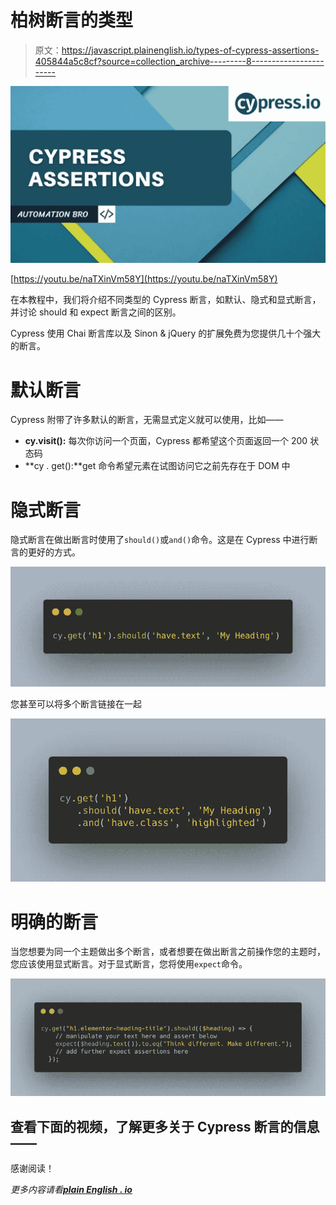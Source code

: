 # 柏树断言的类型

> 原文：<https://javascript.plainenglish.io/types-of-cypress-assertions-405844a5c8cf?source=collection_archive---------8----------------------->

![](img/fe168b7a6c7d080c3243fa8a6f0777e7.png)

[https://youtu.be/naTXinVm58Y](https://youtu.be/naTXinVm58Y)

在本教程中，我们将介绍不同类型的 Cypress 断言，如默认、隐式和显式断言，并讨论 should 和 expect 断言之间的区别。

Cypress 使用 Chai 断言库以及 Sinon & jQuery 的扩展免费为您提供几十个强大的断言。

# 默认断言

Cypress 附带了许多默认的断言，无需显式定义就可以使用，比如——

*   **cy.visit():** 每次你访问一个页面，Cypress 都希望这个页面返回一个 200 状态码
*   **cy . get():**get 命令希望元素在试图访问它之前先存在于 DOM 中

# 隐式断言

隐式断言在做出断言时使用了`should()`或`and()`命令。这是在 Cypress 中进行断言的更好的方式。

![](img/6dff57a1ba90c6397a82469becd29a69.png)

您甚至可以将多个断言链接在一起

![](img/b428a16d538f4e49db9d343c5074189f.png)

# 明确的断言

当您想要为同一个主题做出多个断言，或者想要在做出断言之前操作您的主题时，您应该使用显式断言。对于显式断言，您将使用`expect`命令。

![](img/f554687b0fae5ea1de3e5dea7707ece1.png)

## 查看下面的视频，了解更多关于 Cypress 断言的信息——

感谢阅读！

*更多内容请看*[***plain English . io***](http://plainenglish.io/)